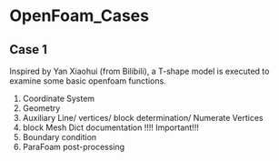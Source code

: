 # OpenFoam_Cases

## Case 1 
Inspired by Yan Xiaohui (from Bilibili), a T-shape model is executed to examine some basic openfoam functions.

1. Coordinate System
2. Geometry
3. Auxiliary Line/ vertices/ block determination/ Numerate Vertices
4. block Mesh Dict documentation !!!! Important!!!
5. Boundary condition
6. ParaFoam post-processing
